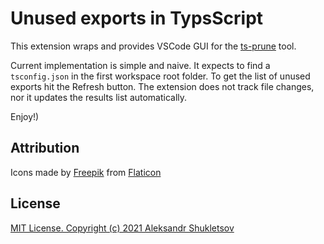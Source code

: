 # Unused exports in TypsScript

This extension wraps and provides VSCode GUI for the [ts-prune](https://github.com/nadeesha/ts-prune) tool.

Current implementation is simple and naive. It expects to find a `tsconfig.json` in the first workspace root folder. To get the list of unused exports hit the Refresh button. The extension does not track file changes, nor it updates the results list automatically.

Enjoy!)


## Attribution

Icons made by [Freepik](https://www.freepik.com) from [Flaticon](https://www.flaticon.com/)


## License
[MIT License. Copyright (c) 2021 Aleksandr Shukletsov](./LICENSE)
